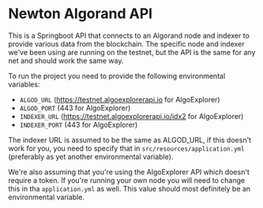 # Newton Algorand API
This is a Springboot API that connects to an Algorand node and indexer to provide various
data from the blockchain. The specific node and indexer we've been using are running on
the testnet, but the API is the same for any net and should work the same way.

To run the project you need to provide the following environmental variables:
 - `ALGOD_URL` (https://testnet.algoexplorerapi.io for AlgoExplorer)
 - `ALGOD_PORT` (443 for AlgoExplorer)
 - `INDEXER_URL` (https://testnet.algoexplorerapi.io/idx2 for AlgoExplorer)
 - `INDEXER_PORT` (443 for AlgoExplorer)

The indexer URL is assumed to be the same as ALGOD_URL, if this doesn't work for you, you need
to specify that in `src/resources/application.yml` (preferably as yet another environmental variable).

We're also assuming that you're using the AlgoExplorer API which doesn't require a token. If you're
running your own node you will need to change this in tha `application.yml` as well. This value should
most definitely be an environmental variable.